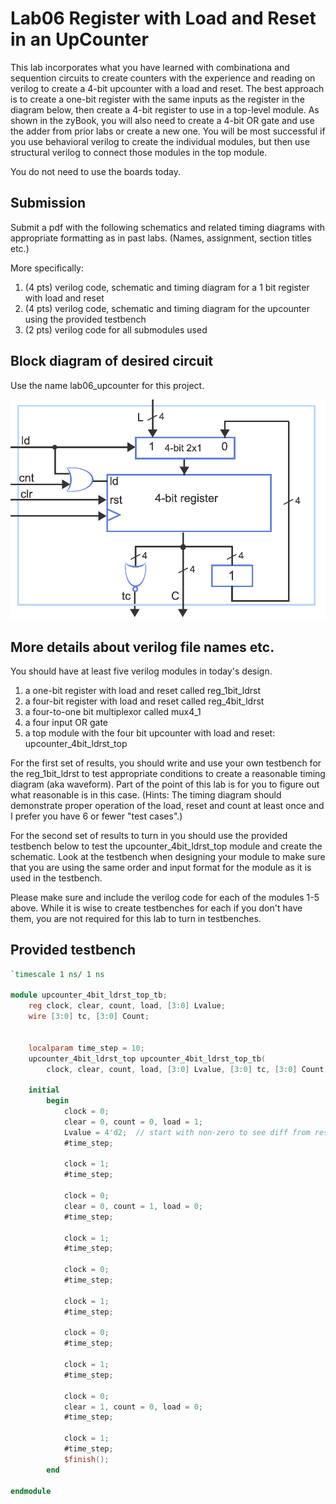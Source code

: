 # Lab06 Register with Load and Reset in an UpCounter
This lab incorporates what you have learned with combinationa and sequention circuits to create counters
with the experience and reading on verilog to create a 4-bit upcounter with a load and reset. The best approach
is to create a one-bit register with the same inputs as the register in the diagram below, then create a 4-bit register
to use in a top-level module. As shown in the zyBook, you will also need to create a 4-bit OR gate and use the adder from
prior labs or create a new one. You will be most successful if you use behavioral verilog to create the individual modules,
but then use structural verilog to connect those modules in the top module.

You do not need to use the boards today.

## Submission
Submit a pdf with the following schematics and related timing diagrams
with appropriate formatting as in past labs. (Names, assignment, section titles etc.)

More specifically:
1) (4 pts) verilog code, schematic and timing diagram for a 1 bit register with load and reset
2) (4 pts) verilog code, schematic and timing diagram for the upcounter using the provided testbench
3) (2 pts) verilog code for all submodules used

## Block diagram of desired circuit
Use the name lab06_upcounter for this project.

![upcounter](upcounter4bit_ld_rst.png)

## More details about verilog file names etc.
You should have at least five verilog modules in today's design. 
1) a one-bit register with load and reset called reg_1bit_ldrst
2) a four-bit register with load and reset called reg_4bit_ldrst
3) a four-to-one bit multiplexor called mux4_1
4) a four input OR gate
5) a top module with the four bit upcounter with load and reset: upcounter_4bit_ldrst_top

For the first set of results, you should write and use your own testbench for the reg_1bit_ldrst to test appropriate 
conditions to create a reasonable timing diagram (aka waveform). Part of the point of this lab is for you to figure out
what reasonable is in this case. (Hints: The timing diagram should demonstrate proper operation of the load, reset 
and count at least once and I prefer you have 6 or fewer "test cases".)

For the second set of results to turn in you should use the provided testbench below to test the upcounter_4bit_ldrst_top
module and create the schematic. Look at the testbench when designing your module to make sure that you are using the same
order and input format for the module as it is used in the testbench.

Please make sure and include the verilog code for each of the modules 1-5 above. While it is wise to create testbenches
for each if you don't have them, you are not required for this lab to turn in testbenches.

## Provided testbench

```verilog
`timescale 1 ns/ 1 ns

module upcounter_4bit_ldrst_top_tb;
    reg clock, clear, count, load, [3:0] Lvalue;
    wire [3:0] tc, [3:0] Count;
    
       
    localparam time_step = 10;
    upcounter_4bit_ldrst_top upcounter_4bit_ldrst_top_tb(
        clock, clear, count, load, [3:0] Lvalue, [3:0] tc, [3:0] Count);
    
    initial
        begin           
            clock = 0;
            clear = 0, count = 0, load = 1;
            Lvalue = 4'd2;  // start with non-zero to see diff from reset
            #time_step;
            
            clock = 1;
            #time_step;
                      
            clock = 0;
            clear = 0, count = 1, load = 0;
            #time_step;
                                              
            clock = 1;
            #time_step;
                        
            clock = 0;
            #time_step;
                 
            clock = 1;
            #time_step;
                       
            clock = 0;
            #time_step;
                 
            clock = 1;
            #time_step;

            clock = 0;
            clear = 1, count = 0, load = 0;
            #time_step;

            clock = 1;
            #time_step;
            $finish();         
        end
    
endmodule

```
